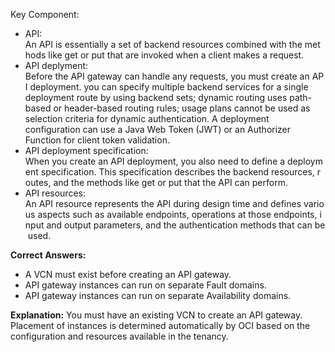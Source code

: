 Key Component:
- API: An API is essentially a set of backend resources combined with the methods like get or put that are invoked when a client makes a request.
- API deplyment: Before the API gateway can handle any requests, you must create an API deployment.
  you can specify multiple backend services for a single deployment route by using backend sets; dynamic routing uses path-based or header-based routing rules; usage plans cannot be used as selection criteria for dynamic authentication.
  A deployment configuration can use a Java Web Token (JWT) or an Authorizer Function for client token validation.
- API deployment specification: When you create an API deployment, you also need to define a deployment specification. This specification describes the backend resources, routes, and the methods like get or put that the API can perform.
- API resources: An API resource represents the API during design time and defines various aspects such as available endpoints, operations at those endpoints, input and output parameters, and the authentication methods that can be used.


**Correct Answers:**
- A VCN must exist before creating an API gateway.
- API gateway instances can run on separate Fault domains.
- API gateway instances can run on separate Availability domains.

  
**Explanation:** You must have an existing VCN to create an API gateway. Placement of instances is determined automatically by OCI based on the configuration and resources available in the tenancy.
